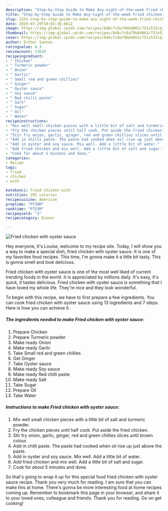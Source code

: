 ```yaml
---
description: "Step-by-Step Guide to Make Any-night-of-the-week Fried chicken with oyster sauce"
title: "Step-by-Step Guide to Make Any-night-of-the-week Fried chicken with oyster sauce"
slug: 2231-step-by-step-guide-to-make-any-night-of-the-week-fried-chicken-with-oyster-sauce
date: 2020-07-29T10:03:38.661Z
image: https://img-global.cpcdn.com/recipes/6d6cfc8a79b6d863/751x532cq70/fried-chicken-with-oyster-sauce-recipe-main-photo.jpg
thumbnail: https://img-global.cpcdn.com/recipes/6d6cfc8a79b6d863/751x532cq70/fried-chicken-with-oyster-sauce-recipe-main-photo.jpg
cover: https://img-global.cpcdn.com/recipes/6d6cfc8a79b6d863/751x532cq70/fried-chicken-with-oyster-sauce-recipe-main-photo.jpg
author: Esther Santos
ratingvalue: 4.3
reviewcount: 13629
recipeingredient:
- " Chicken"
- " Turmeric powder"
- " Onion"
- " Garlic"
- " Small red and green chillies"
- " Ginger"
- " Oyster sauce"
- " Soy sauce"
- " Red chilli paste"
- " Salt"
- " Sugar"
- " Oil"
- " Water"
recipeinstructions:
- "Mix well small chicken pieces with a little bit of salt and turmeric powder."
- "Fry the chicken pieces until half cook. Put aside the fried chicken."
- "Stir fry onion, garlic, ginger, red and green chillies slices until brown colour."
- "Add in chilli paste. The paste had cooked when oil rise up just above the paste."
- "Add in oyster and soy sauce. Mix well. Add a little bit of water."
- "Add fried chicken and mix well. Add a little bit of salt and sugar."
- "Cook for about 5 minutes and done."
categories:
- Recipe
tags:
- fried
- chicken
- with

katakunci: fried chicken with 
nutrition: 292 calories
recipecuisine: American
preptime: "PT39M"
cooktime: "PT53M"
recipeyield: "3"
recipecategory: Dinner

---
```



![Fried chicken with oyster sauce](https://img-global.cpcdn.com/recipes/6d6cfc8a79b6d863/751x532cq70/fried-chicken-with-oyster-sauce-recipe-main-photo.jpg)

Hey everyone, it's Louise, welcome to my recipe site. Today, I will show you a way to make a special dish, fried chicken with oyster sauce. It is one of my favorites food recipes. This time, I'm gonna make it a little bit tasty. This is gonna smell and look delicious.

Fried chicken with oyster sauce is one of the most well liked of current trending foods in the world. It is appreciated by millions daily. It's easy, it's quick, it tastes delicious. Fried chicken with oyster sauce is something that I have loved my whole life. They're nice and they look wonderful.




To begin with this recipe, we have to first prepare a few ingredients. You can cook fried chicken with oyster sauce using 13 ingredients and 7 steps. Here is how you can achieve it.

<!--inarticleads1-->

##### The ingredients needed to make Fried chicken with oyster sauce:

1. Prepare  Chicken
1. Prepare  Turmeric powder
1. Make ready  Onion
1. Make ready  Garlic
1. Take  Small red and green chillies
1. Get  Ginger
1. Take  Oyster sauce
1. Make ready  Soy sauce
1. Make ready  Red chilli paste
1. Make ready  Salt
1. Take  Sugar
1. Prepare  Oil
1. Take  Water




<!--inarticleads2-->

##### Instructions to make Fried chicken with oyster sauce:

1. Mix well small chicken pieces with a little bit of salt and turmeric powder.
1. Fry the chicken pieces until half cook. Put aside the fried chicken.
1. Stir fry onion, garlic, ginger, red and green chillies slices until brown colour.
1. Add in chilli paste. The paste had cooked when oil rise up just above the paste.
1. Add in oyster and soy sauce. Mix well. Add a little bit of water.
1. Add fried chicken and mix well. Add a little bit of salt and sugar.
1. Cook for about 5 minutes and done.




So that's going to wrap it up for this special food fried chicken with oyster sauce recipe. Thank you very much for reading. I am sure that you can make this at home. There's gonna be more interesting food at home recipes coming up. Remember to bookmark this page in your browser, and share it to your loved ones, colleague and friends. Thank you for reading. Go on get cooking!
